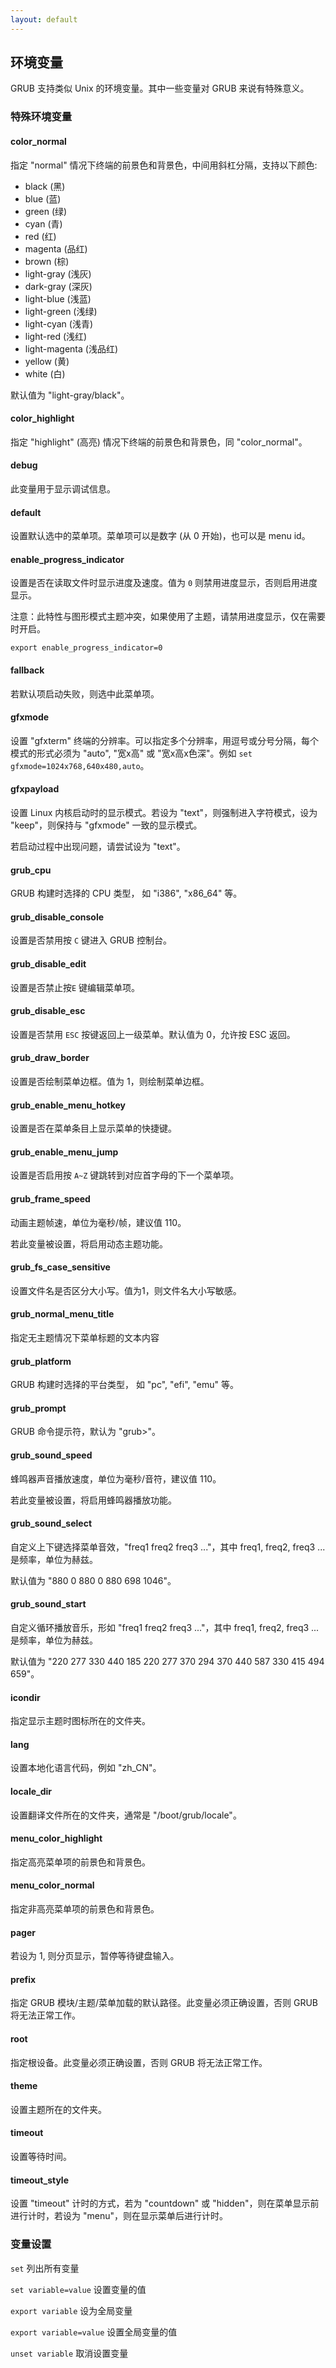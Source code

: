 ```yaml
---
layout: default
---
```


## 环境变量

GRUB 支持类似 Unix 的环境变量。其中一些变量对 GRUB 来说有特殊意义。

### 特殊环境变量

#### color_normal

指定 "normal" 情况下终端的前景色和背景色，中间用斜杠分隔，支持以下颜色:

- black (黑)
- blue (蓝)
- green (绿)
- cyan (青)
- red (红)
- magenta (品红)
- brown (棕)
- light-gray (浅灰)
- dark-gray (深灰)
- light-blue (浅蓝)
- light-green (浅绿)
- light-cyan (浅青)
- light-red (浅红)
- light-magenta (浅品红)
- yellow (黄)
- white (白)

默认值为 "light-gray/black"。

#### color_highlight

指定 "highlight" (高亮) 情况下终端的前景色和背景色，同 "color_normal"。

#### debug

此变量用于显示调试信息。

#### default

设置默认选中的菜单项。菜单项可以是数字 (从 0 开始)，也可以是 menu id。

#### enable_progress_indicator

设置是否在读取文件时显示进度及速度。值为 `0` 则禁用进度显示，否则启用进度显示。

注意：此特性与图形模式主题冲突，如果使用了主题，请禁用进度显示，仅在需要时开启。

`export enable_progress_indicator=0`

#### fallback

若默认项启动失败，则选中此菜单项。

#### gfxmode

设置 "gfxterm" 终端的分辨率。可以指定多个分辨率，用逗号或分号分隔，每个模式的形式必须为 "auto", "宽x高" 或 "宽x高x色深"。例如 `set gfxmode=1024x768,640x480,auto`。

#### gfxpayload

设置 Linux 内核启动时的显示模式。若设为 "text"，则强制进入字符模式，设为 "keep"，则保持与 "gfxmode" 一致的显示模式。

若启动过程中出现问题，请尝试设为 "text"。

#### grub_cpu

GRUB 构建时选择的 CPU 类型， 如 "i386", "x86_64" 等。

#### grub_disable_console

设置是否禁用按 `C` 键进入 GRUB 控制台。

#### grub_disable_edit

设置是否禁止按`E` 键编辑菜单项。

#### grub_disable_esc

设置是否禁用 `ESC` 按键返回上一级菜单。默认值为 0，允许按 ESC 返回。

#### grub_draw_border

设置是否绘制菜单边框。值为 1，则绘制菜单边框。

#### grub_enable_menu_hotkey

设置是否在菜单条目上显示菜单的快捷键。

#### grub_enable_menu_jump

设置是否启用按 `A~Z` 键跳转到对应首字母的下一个菜单项。

#### grub_frame_speed

动画主题帧速，单位为毫秒/帧，建议值 110。

若此变量被设置，将启用动态主题功能。

#### grub_fs_case_sensitive

设置文件名是否区分大小写。值为1，则文件名大小写敏感。

#### grub_normal_menu_title

指定无主题情况下菜单标题的文本内容

#### grub_platform

GRUB 构建时选择的平台类型， 如 "pc", "efi", "emu" 等。

#### grub_prompt

GRUB 命令提示符，默认为 "grub>"。

#### grub_sound_speed

蜂鸣器声音播放速度，单位为毫秒/音符，建议值 110。

若此变量被设置，将启用蜂鸣器播放功能。

#### grub_sound_select

自定义上下键选择菜单音效，"freq1 freq2 freq3 ..."，其中 freq1, freq2, freq3 ... 是频率，单位为赫兹。

默认值为 "880 0 880 0 880 698 1046"。

#### grub_sound_start

自定义循环播放音乐，形如 "freq1 freq2 freq3 ..."，其中 freq1, freq2, freq3 ... 是频率，单位为赫兹。

默认值为 "220 277 330 440 185 220 277 370 294 370 440 587 330 415 494 659"。

#### icondir

指定显示主题时图标所在的文件夹。

#### lang

设置本地化语言代码，例如 "zh_CN"。

#### locale_dir

设置翻译文件所在的文件夹，通常是 "/boot/grub/locale"。

#### menu_color_highlight

指定高亮菜单项的前景色和背景色。

#### menu_color_normal

指定非高亮菜单项的前景色和背景色。

#### pager

若设为 1, 则分页显示，暂停等待键盘输入。

#### prefix

指定 GRUB 模块/主题/菜单加载的默认路径。此变量必须正确设置，否则 GRUB 将无法正常工作。

#### root

指定根设备。此变量必须正确设置，否则 GRUB 将无法正常工作。

#### theme

设置主题所在的文件夹。

#### timeout

设置等待时间。

#### timeout_style

设置 "timeout" 计时的方式，若为 "countdown" 或 "hidden"，则在菜单显示前进行计时，若设为 "menu"，则在显示菜单后进行计时。

### 变量设置

`set` 列出所有变量

`set variable=value` 设置变量的值

`export variable` 设为全局变量

`export variable=value` 设置全局变量的值

`unset variable` 取消设置变量